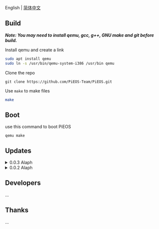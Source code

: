 English | [简体中文](README_zh.md)

## Build

<i><strong> Note: You may need to install qemu, gcc, g++, GNU make and git before build.</strong></i>

Install qemu and create a link

```sh
sudo apt install qemu
sudo ln -s /usr/bin/qemu-system-i386 /usr/bin qemu
```

Clone the repo

```bush
git clone https://github.com/PiEOS-Team/PiEOS.git
```

Use `make` to make files

```sh
make
```

## Boot

use this command to boot PiEOS
```
qemu make
```

## Updates

<details>

<summary>0.0.3 Alaph</summary>

- add some func of input/output

- remove HIM :)

</details>

<details>

<summary>0.0.2 Alaph</summary>

- fix the problem of cannot compile (missing floppy.img)

</details>

## Developers

...

## Thanks

...

